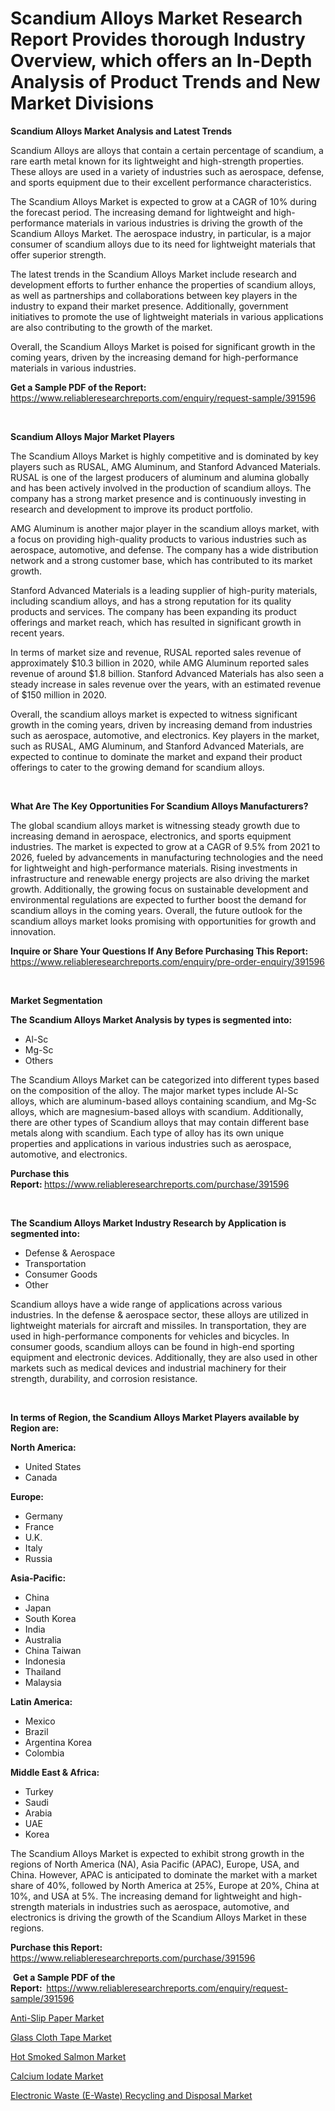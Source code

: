 <p><h1>Scandium Alloys Market Research Report Provides thorough Industry Overview, which offers an In-Depth Analysis of Product Trends and New Market Divisions</h1></p><p><strong>Scandium Alloys Market Analysis and Latest Trends</strong></p>
<p><p>Scandium Alloys are alloys that contain a certain percentage of scandium, a rare earth metal known for its lightweight and high-strength properties. These alloys are used in a variety of industries such as aerospace, defense, and sports equipment due to their excellent performance characteristics.</p><p>The Scandium Alloys Market is expected to grow at a CAGR of 10% during the forecast period. The increasing demand for lightweight and high-performance materials in various industries is driving the growth of the Scandium Alloys Market. The aerospace industry, in particular, is a major consumer of scandium alloys due to its need for lightweight materials that offer superior strength.</p><p>The latest trends in the Scandium Alloys Market include research and development efforts to further enhance the properties of scandium alloys, as well as partnerships and collaborations between key players in the industry to expand their market presence. Additionally, government initiatives to promote the use of lightweight materials in various applications are also contributing to the growth of the market.</p><p>Overall, the Scandium Alloys Market is poised for significant growth in the coming years, driven by the increasing demand for high-performance materials in various industries.</p></p>
<p><strong>Get a Sample PDF of the Report:&nbsp;</strong> <a href="https://www.reliableresearchreports.com/enquiry/request-sample/391596">https://www.reliableresearchreports.com/enquiry/request-sample/391596</a></p>
<p>&nbsp;</p>
<p><strong>Scandium Alloys Major Market Players</strong></p>
<p><p>The Scandium Alloys Market is highly competitive and is dominated by key players such as RUSAL, AMG Aluminum, and Stanford Advanced Materials. RUSAL is one of the largest producers of aluminum and alumina globally and has been actively involved in the production of scandium alloys. The company has a strong market presence and is continuously investing in research and development to improve its product portfolio.</p><p>AMG Aluminum is another major player in the scandium alloys market, with a focus on providing high-quality products to various industries such as aerospace, automotive, and defense. The company has a wide distribution network and a strong customer base, which has contributed to its market growth.</p><p>Stanford Advanced Materials is a leading supplier of high-purity materials, including scandium alloys, and has a strong reputation for its quality products and services. The company has been expanding its product offerings and market reach, which has resulted in significant growth in recent years.</p><p>In terms of market size and revenue, RUSAL reported sales revenue of approximately $10.3 billion in 2020, while AMG Aluminum reported sales revenue of around $1.8 billion. Stanford Advanced Materials has also seen a steady increase in sales revenue over the years, with an estimated revenue of $150 million in 2020.</p><p>Overall, the scandium alloys market is expected to witness significant growth in the coming years, driven by increasing demand from industries such as aerospace, automotive, and electronics. Key players in the market, such as RUSAL, AMG Aluminum, and Stanford Advanced Materials, are expected to continue to dominate the market and expand their product offerings to cater to the growing demand for scandium alloys.</p></p>
<p>&nbsp;</p>
<p><strong>What Are The Key Opportunities For Scandium Alloys Manufacturers?</strong></p>
<p><p>The global scandium alloys market is witnessing steady growth due to increasing demand in aerospace, electronics, and sports equipment industries. The market is expected to grow at a CAGR of 9.5% from 2021 to 2026, fueled by advancements in manufacturing technologies and the need for lightweight and high-performance materials. Rising investments in infrastructure and renewable energy projects are also driving the market growth. Additionally, the growing focus on sustainable development and environmental regulations are expected to further boost the demand for scandium alloys in the coming years. Overall, the future outlook for the scandium alloys market looks promising with opportunities for growth and innovation.</p></p>
<p><strong>Inquire or Share Your Questions If Any Before Purchasing This Report:</strong> <a href="https://www.reliableresearchreports.com/enquiry/pre-order-enquiry/391596">https://www.reliableresearchreports.com/enquiry/pre-order-enquiry/391596</a></p>
<p>&nbsp;</p>
<p><strong>Market Segmentation</strong></p>
<p><strong>The Scandium Alloys Market Analysis by types is segmented into:</strong></p>
<p><ul><li>Al-Sc</li><li>Mg-Sc</li><li>Others</li></ul></p>
<p><p>The Scandium Alloys Market can be categorized into different types based on the composition of the alloy. The major market types include Al-Sc alloys, which are aluminum-based alloys containing scandium, and Mg-Sc alloys, which are magnesium-based alloys with scandium. Additionally, there are other types of Scandium alloys that may contain different base metals along with scandium. Each type of alloy has its own unique properties and applications in various industries such as aerospace, automotive, and electronics.</p></p>
<p><strong>Purchase this Report:&nbsp;</strong><a href="https://www.reliableresearchreports.com/purchase/391596">https://www.reliableresearchreports.com/purchase/391596</a></p>
<p>&nbsp;</p>
<p><strong>The Scandium Alloys Market Industry Research by Application is segmented into:</strong></p>
<p><ul><li>Defense & Aerospace</li><li>Transportation</li><li>Consumer Goods</li><li>Other</li></ul></p>
<p><p>Scandium alloys have a wide range of applications across various industries. In the defense & aerospace sector, these alloys are utilized in lightweight materials for aircraft and missiles. In transportation, they are used in high-performance components for vehicles and bicycles. In consumer goods, scandium alloys can be found in high-end sporting equipment and electronic devices. Additionally, they are also used in other markets such as medical devices and industrial machinery for their strength, durability, and corrosion resistance.</p></p>
<p>&nbsp;</p>
<p><strong>In terms of Region, the Scandium Alloys Market Players available by Region are:</strong></p>
<p>
    <p> <strong> North America: </strong>
        <ul>
            <li>United States</li>
            <li>Canada</li>
        </ul>
        </p> 
    <p> <strong> Europe: </strong>
        <ul>
            <li>Germany</li>
            <li>France</li>
            <li>U.K.</li>
            <li>Italy</li>
            <li>Russia</li>
        </ul>
        </p> 
    <p> <strong> Asia-Pacific: </strong>
        <ul>
            <li>China</li>
            <li>Japan</li>
            <li>South Korea</li>
            <li>India</li>
            <li>Australia</li>
            <li>China Taiwan</li>
            <li>Indonesia</li>
            <li>Thailand</li>
            <li>Malaysia</li>
        </ul>
        </p> 
    <p> <strong> Latin America: </strong>
        <ul>
            <li>Mexico</li>
            <li>Brazil</li>
            <li>Argentina Korea</li>
            <li>Colombia</li>
        </ul>
        </p> 
    <p> <strong> Middle East & Africa: </strong>
        <ul>
            <li>Turkey</li>
            <li>Saudi</li>
            <li>Arabia</li>
            <li>UAE</li>
            <li>Korea</li>
        </ul>
    </p>
    </p>
<p><p>The Scandium Alloys Market is expected to exhibit strong growth in the regions of North America (NA), Asia Pacific (APAC), Europe, USA, and China. However, APAC is anticipated to dominate the market with a market share of 40%, followed by North America at 25%, Europe at 20%, China at 10%, and USA at 5%. The increasing demand for lightweight and high-strength materials in industries such as aerospace, automotive, and electronics is driving the growth of the Scandium Alloys Market in these regions.</p></p>
<p><strong>Purchase this Report: </strong><a href="https://www.reliableresearchreports.com/purchase/391596">https://www.reliableresearchreports.com/purchase/391596</a></p>
<p>&nbsp;<strong>Get a Sample PDF of the Report:&nbsp;&nbsp;</strong><a href="https://www.reliableresearchreports.com/enquiry/request-sample/391596">https://www.reliableresearchreports.com/enquiry/request-sample/391596</a></p>
<p><strong></strong></p>
<p><p><a href="https://shimmer-gardenia-37a.notion.site/Anti-Slip-Paper-Market-Research-Report-Provides-Critical-Insights-that-can-help-Shape-Business-Devel-93d67a431b3a4b63afce480a33a94fc2">Anti-Slip Paper Market</a></p><p><a href="https://view.publitas.com/reportprime-1/glass-cloth-tape-market-challenges-opportunities-and-growth-drivers-and-major-market-players-forecasted-for-period-from-2024-2031/">Glass Cloth Tape Market</a></p><p><a href="https://unruly-ladybug-44b.notion.site/Hot-Smoked-Salmon-Market-Provides-a-Comprehensive-Analysis-Including-a-Macro-Overview-of-the-Market--4d724c13380a4b2f979468207e1e59e4">Hot Smoked Salmon Market</a></p><p><a href="https://view.publitas.com/reportprime-1/calcium-iodate-market-share-market-new-trends-analysis-report-by-type-by-application-by-end-use-by-region-and-segment-forecasts-2024-2031/">Calcium Iodate Market</a></p><p><a href="https://cute-banjo-8ca.notion.site/Electronic-Waste-E-Waste-Recycling-and-Disposal-Market-Size-Growth-Outlook-from-2024-to-2031-pro-c63853c1a40f4d50bac5686ce0136ac4">Electronic Waste (E-Waste) Recycling and Disposal Market</a></p></p>